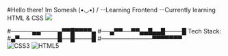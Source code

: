 #Hello there! Im Somesh (•◡•) /
--Learning Frontend
--Currently learning HTML & CSS
![](https://github-readme-stats.vercel.app/api?username=1mlex&theme=radical&hide_border=false&include_all_commits=false&count_private=false)<br/>

#─────▄▄────▄▀▀█▀▀▀▀▄
#──▄▀▀──▀▀▄▄█▄▄█────█ Tech Stack:
#▄▀─────────█──█────█
#────────────▀▀▀▀▀▀▀  
![CSS3](https://img.shields.io/badge/css3-%231572B6.svg?style=for-the-badge&logo=css3&logoColor=white) ![HTML5](https://img.shields.io/badge/html5-%23E34F26.svg?style=for-the-badge&logo=html5&logoColor=white)


<!-- Proudly created with GPRM ( https://gprm.itsvg.in ) -->


